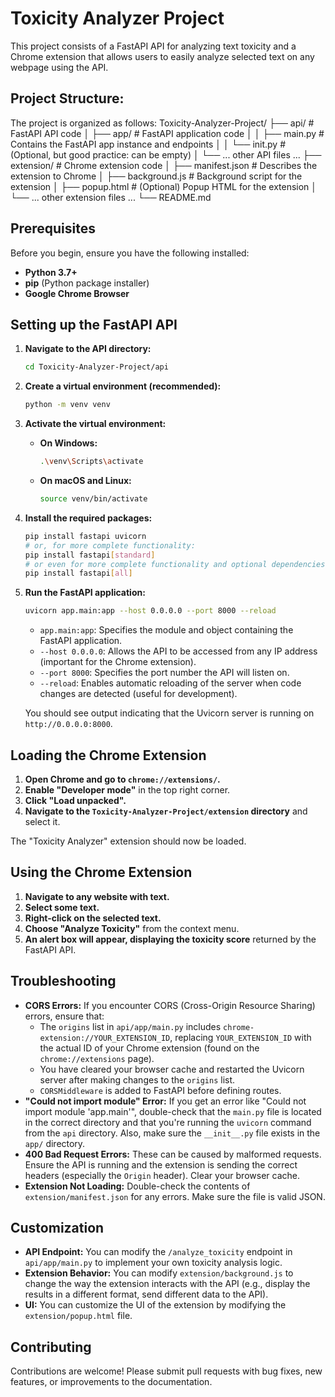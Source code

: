 
# Toxicity Analyzer Project

This project consists of a FastAPI API for analyzing text toxicity and a Chrome extension that allows users to easily analyze selected text on any webpage using the API.

## Project Structure:

The project is organized as follows:
Toxicity-Analyzer-Project/
├── api/ # FastAPI API code
│ ├── app/ # FastAPI application code
│ │ ├── main.py # Contains the FastAPI app instance and endpoints
│ │ └── init.py # (Optional, but good practice: can be empty)
│ └── ... other API files ...
├── extension/ # Chrome extension code
│ ├── manifest.json # Describes the extension to Chrome
│ ├── background.js # Background script for the extension
│ ├── popup.html # (Optional) Popup HTML for the extension
│ └── ... other extension files ...
└── README.md 


## Prerequisites

Before you begin, ensure you have the following installed:

*   **Python 3.7+**
*   **pip** (Python package installer)
*   **Google Chrome Browser**

## Setting up the FastAPI API

1.  **Navigate to the API directory:**

    ```bash
    cd Toxicity-Analyzer-Project/api
    ```

2.  **Create a virtual environment (recommended):**

    ```bash
    python -m venv venv
    ```

3.  **Activate the virtual environment:**

    *   **On Windows:**

        ```bash
        .\venv\Scripts\activate
        ```

    *   **On macOS and Linux:**

        ```bash
        source venv/bin/activate
        ```

4.  **Install the required packages:**

    ```bash
    pip install fastapi uvicorn
    # or, for more complete functionality:
    pip install fastapi[standard]
    # or even for more complete functionality and optional dependencies
    pip install fastapi[all]
    ```

5.  **Run the FastAPI application:**

    ```bash
    uvicorn app.main:app --host 0.0.0.0 --port 8000 --reload
    ```

    *   `app.main:app`: Specifies the module and object containing the FastAPI application.
    *   `--host 0.0.0.0`:  Allows the API to be accessed from any IP address (important for the Chrome extension).
    *   `--port 8000`:  Specifies the port number the API will listen on.
    *   `--reload`: Enables automatic reloading of the server when code changes are detected (useful for development).

    You should see output indicating that the Uvicorn server is running on `http://0.0.0.0:8000`.

## Loading the Chrome Extension

1.  **Open Chrome and go to `chrome://extensions/`.**
2.  **Enable "Developer mode"** in the top right corner.
3.  **Click "Load unpacked".**
4.  **Navigate to the `Toxicity-Analyzer-Project/extension` directory** and select it.

The "Toxicity Analyzer" extension should now be loaded.

## Using the Chrome Extension

1.  **Navigate to any website with text.**
2.  **Select some text.**
3.  **Right-click on the selected text.**
4.  **Choose "Analyze Toxicity"** from the context menu.
5.  **An alert box will appear, displaying the toxicity score** returned by the FastAPI API.

## Troubleshooting

*   **CORS Errors:** If you encounter CORS (Cross-Origin Resource Sharing) errors, ensure that:
    *   The `origins` list in `api/app/main.py` includes `chrome-extension://YOUR_EXTENSION_ID`, replacing `YOUR_EXTENSION_ID` with the actual ID of your Chrome extension (found on the `chrome://extensions` page).
    *   You have cleared your browser cache and restarted the Uvicorn server after making changes to the `origins` list.
    *   `CORSMiddleware` is added to FastAPI before defining routes.
*   **"Could not import module" Error:** If you get an error like "Could not import module 'app.main'", double-check that the `main.py` file is located in the correct directory and that you're running the `uvicorn` command from the `api` directory. Also, make sure the `__init__.py` file exists in the `app/` directory.
*   **400 Bad Request Errors:** These can be caused by malformed requests. Ensure the API is running and the extension is sending the correct headers (especially the `Origin` header). Clear your browser cache.
*   **Extension Not Loading:** Double-check the contents of `extension/manifest.json` for any errors. Make sure the file is valid JSON.

## Customization

*   **API Endpoint:** You can modify the `/analyze_toxicity` endpoint in `api/app/main.py` to implement your own toxicity analysis logic.
*   **Extension Behavior:** You can modify `extension/background.js` to change the way the extension interacts with the API (e.g., display the results in a different format, send different data to the API).
*   **UI:** You can customize the UI of the extension by modifying the `extension/popup.html` file.

## Contributing

Contributions are welcome! Please submit pull requests with bug fixes, new features, or improvements to the documentation.




